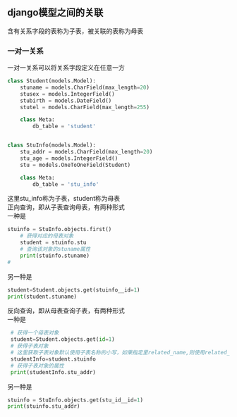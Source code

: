 ## django模型之间的关联  
含有关系字段的表称为子表，被关联的表称为母表
### 一对一关系  
一对一关系可以将关系字段定义在任意一方  
```python
class Student(models.Model):
    stuname = models.CharField(max_length=20)
    stusex = models.IntegerField()
    stubirth = models.DateField()
    stutel = models.CharField(max_length=255)

    class Meta:
        db_table = 'student'


class StuInfo(models.Model):
    stu_addr = models.CharField(max_length=20)
    stu_age = models.IntegerField()
    stu = models.OneToOneField(Student)

    class Meta:
        db_table = 'stu_info'
```  
这里stu_info称为子表，student称为母表  
正向查询，即从子表查询母表，有两种形式  
一种是  
```python  
stuinfo = StuInfo.objects.first()
    # 获得对应的母表对象
    student = stuinfo.stu
    # 查询该对象的stuname属性
    print(stuinfo.stuname)
# 
```  
另一种是
```python
student=Student.objects.get(stuinfo__id=1)
print(student.stuname)
```  
反向查询，即从母表查询子表，有两种形式  
一种是  
```python
 # 获得一个母表对象
 student=Student.objects.get(id=1)
 # 获得子表对象
 # 这里获取子表对象默认使用子表名称的小写，如果指定里related_name,则使用related_name
 studentInfo=student.stuinfo
 # 获得子表对象的属性
 print(studentInfo.stu_addr)
```  
另一种是  
```python
stuinfo = StuInfo.objects.get(stu_id__id=1)
print(stuinfo.stu_addr)
```

